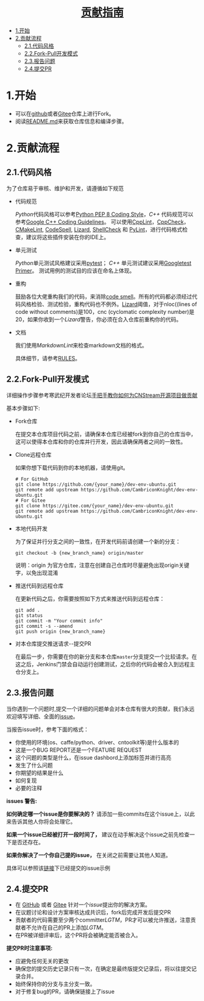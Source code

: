 <p align="center">
    <a href="https://gitee.com/cambriconknight/dev-env-ubuntu">
        <h1 align="center"> 贡献指南 </h1>
    </a>
</p>

<!-- TOC -->

- [1.开始](#1开始)
- [2.贡献流程](#2贡献流程)
  - [2.1.代码风格](#21代码风格)
  - [2.2.Fork-Pull开发模式](#22fork-pull开发模式)
  - [2.3.报告问题](#23报告问题)
  - [2.4.提交PR](#24提交pr)

<!-- /TPC -->

# 1.开始

- 可以在[github](https://github.com/CambriconKnight/dev-env-ubuntu)或者[Gitee](https://gitee.com/cambriconknight/dev-env-ubuntu)仓库上进行Fork。
- 阅读[README.md](README.md)来获取仓库信息和编译步骤。

# 2.贡献流程

## 2.1.代码风格

为了仓库易于审核、维护和开发，请遵循如下规范

- 代码规范

    *Python*代码风格可以参考[Python PEP 8 Coding Style](https://pep8.org/)，*C++* 代码规范可以参考[Google C++ Coding Guidelines](http://google.github.io/styleguide/cppguide.html)。
    可以使用[CppLint](https://github.com/cpplint/cpplint)，[CppCheck](http://cppcheck.sourceforge.net)，[CMakeLint](https://github.com/cmake-lint/cmake-lint), [CodeSpell](https://github.com/codespell-project/codespell), [Lizard](http://www.lizard.ws), [ShellCheck](https://github.com/koalaman/shellcheck) 和 [PyLint](https://pylint.org)，进行代码格式检查，建议将这些插件安装在你的IDE上。

- 单元测试

    *Python*单元测试风格建议采用[pytest](http://www.pytest.org/en/latest/)；
    *C++* 单元测试建议采用[Googletest Primer](https://github.com/google/googletest/blob/master/docs/primer.md)。
    测试用例的测试目的应该在命名上体现。

- 重构

    鼓励各位大佬重构我们的代码，来消除[code smell](https://en.wikipedia.org/wiki/Code_smell)。所有的代码都必须经过代码风格检验、测试检验，重构代码也不例外。[Lizard](http://www.lizard.ws)阈值，对于nloc((lines of code without comments)是100，cnc (cyclomatic complexity number)是20，如果你收到一个*Lizard*警告，你必须在合入仓库前重构你的代码。

- 文档

    我们使用*MarkdownLint*来检查markdown文档的格式。

    具体细节，请参考[RULES](https://github.com/markdownlint/markdownlint/blob/master/docs/RULES.md)。

## 2.2.Fork-Pull开发模式

详细操作步骤参考寒武纪开发者论坛[手把手教你如何为CNStream开源项目做贡献](http://forum.cambricon.com/index.php?m=content&c=index&a=show&catid=47&id=252)

基本步骤如下:

- Fork仓库

    在提交本仓库项目代码之前，请确保本仓库已经被fork到你自己的仓库当中，这可以使得本仓库和你的仓库并行开发，因此请确保两者之间的一致性。

- Clone远程仓库

    如果你想下载代码到你的本地机器，请使用git。

    ```shell
    # For GitHub
    git clone https://github.com/{your_name}/dev-env-ubuntu.git
    git remote add upstream https://github.com/CambriconKnight/dev-env-ubuntu.git
    # For Gitee
    git clone https://gitee.com/{your_name}/dev-env-ubuntu.git
    git remote add upstream https://github.com/CambriconKnight/dev-env-ubuntu.git
    ```

- 本地代码开发

   为了保证并行分支之间的一致性，在开发代码前请创建一个新的分支：

    ```shell
    git checkout -b {new_branch_name} origin/master
    ```

   说明：origin 为官方仓库，注意在创建自己仓库时尽量避免出现origin关键字，以免出现混淆

- 推送代码到远程仓库

    在更新代码之后，你需要按照如下方式来推送代码到远程仓库：

    ```shell
    git add .
    git status
    git commit -m "Your commit info"
    git commit -s --amend
    git push origin {new_branch_name}
    ```

- 对本仓库提交推送请求--提交PR

    在最后一步，你需要在你的新分支和本仓库`master`分支提交一个比较请求。在这之后，Jenkins门禁会自动运行创建测试，之后你的代码会被合入到远程主仓分支上。

## 2.3.报告问题

当你遇到一个问题时,提交一个详细的问题单会对本仓库有很大的贡献，我们永远欢迎填写详细、全面的[issue](https://gitee.com/cambriconknight/mlu220-cross-compile-docker-image/issues)。

当报告issue时，参考下面的格式：

- 你使用的环境(os、caffe/python、driver、cntoolkit等)是什么版本的
- 这是一个BUG REPORT还是一个FEATURE REQUEST
- 这个问题的类型是什么，在issue dashbord上添加标签并进行高亮
- 发生了什么问题
- 你期望的结果是什么
- 如何复现
- 必要的注释

**issues 警告:**

**如何确定哪一个issue是你要解决的？** 请添加一些commits在这个issue上，以此来告诉其他人你将会处理它。

**如果一个issue已经被打开一段时间了，** 建议在动手解决这个issue之前先检查一下是否还存在。

**如果你解决了一个你自己提的issue，** 在关闭之前需要让其他人知道。

具体可以参照该[链接](https://gitee.com/cambriconknight/mlu220-cross-compile-docker-image/issues)下已经提交的issue示例

## 2.4.提交PR

- 在 [GitHub](https://github.com/CambriconKnight/dev-env-ubuntu/issues) 或者 [Gitee](https://gitee.com/cambriconknight/mlu220-cross-compile-docker-image/issues) 针对一个*issue*提出你的解决方案。
- 在议题讨论和设计方案审核达成共识后，fork后完成开发后提交PR
- 贡献者的代码需要至少两个committer*LGTM*，PR才可以被允许推送，注意贡献者不允许在自己的PR上添加*LGTM*。
- 在PR被详细评审后，这个PR将会被确定能否被合入。

**提交PR时注意事项:**

- 应避免任何无关的更改
- 确保您的提交历史记录只有一次，在确定是最终版提交记录后，将以往提交记录合并。
- 始终保持你的分支与主分支一致。
- 对于修复bug的PR，请确保链接上了issue
